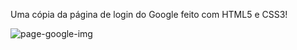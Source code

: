  Uma cópia da página de login do Google feito com HTML5 e CSS3!
 
 ![page-google-img](https://user-images.githubusercontent.com/77819811/145769364-34b53a1d-505d-477f-9554-6bcfeb8b3473.jpg)

